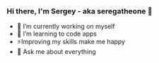 ### Hi there, I'm Sergey - aka seregatheone 👋

- 🔭 I’m currently working on myself
- 🌱 I’m learning to code apps
- ⚡Improving my skills make me happy
- 💬 Ask me about everything 
